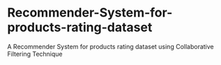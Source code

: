 # Recommender-System-for-products-rating-dataset
A Recommender System for products rating dataset using Collaborative Filtering Technique
